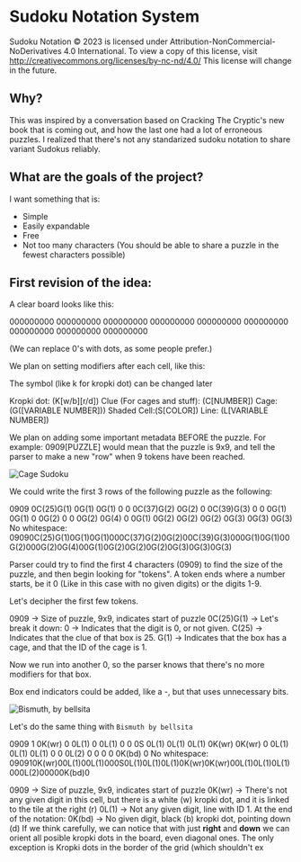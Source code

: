 # Sudoku Notation System

Sudoku Notation © 2023 is licensed under Attribution-NonCommercial-NoDerivatives 4.0 International. To view a copy of this license, visit http://creativecommons.org/licenses/by-nc-nd/4.0/
This license will change in the future.

## Why?

This was inspired by a conversation based on Cracking The Cryptic's new book that is coming out, and how the last one had a lot of erroneous puzzles. I realized that there's not any standarized sudoku notation to share variant Sudokus reliably.

## What are the goals of the project?

I want something that is:

- Simple
- Easily expandable
- Free
- Not too many characters (You should be able to share a puzzle in the fewest characters possible)

## First revision of the idea:

A clear board looks like this:

000000000
000000000
000000000
000000000
000000000
000000000
000000000
000000000
000000000

(We can replace 0's with dots, as some people prefer.)

We plan on setting modifiers after each cell, like this:

The symbol (like k for kropki dot) can be changed later

Kropki dot: (K[w/b][r/d])
Clue (For cages and stuff): (C[NUMBER])
Cage: (G([VARIABLE NUMBER]))
Shaded Cell:(S[COLOR])
Line: (L[VARIABLE NUMBER])

We plan on adding some important metadata BEFORE the puzzle. For example:
0909[PUZZLE] would mean that the puzzle is 9x9, and tell the parser to make a new "row" when 9 tokens have been reached.

![Cage Sudoku](https://media.discordapp.net/attachments/1088231082798882836/1088243866274115604/4707-1.jpg)

We could write the first 3 rows of the following puzzle as the following:

0909 0C(25)G(1) 0G(1) 0G(1) 0 0 0C(37)G(2) 0G(2) 0 0C(39)G(3)
0 0 0G(1) 0G(1) 0 0G(2) 0 0 0G(2)
0G(4) 0 0G(1) 0G(2) 0G(2) 0G(2) 0G(3) 0G(3) 0G(3)
No whitespace: 09090C(25)G(1)0G(1)0G(1)000C(37)G(2)0G(2)00C(39)G(3)000G(1)0G(1)00G(2)000G(2)0G(4)00G(1)0G(2)0G(2)0G(2)0G(3)0G(3)0G(3)

Parser could try to find the first 4 characters (0909) to find the size of the puzzle, and then begin looking for "tokens". A token ends where a number starts, be it 0 (Like in this case with no given digits) or the digits 1-9.

Let's decipher the first few tokens.

0909 -> Size of puzzle, 9x9, indicates start of puzzle
0C(25)G(1) -> Let's break it down:
0 -> Indicates that the digit is 0, or not given.
C(25) -> Indicates that the clue of that box is 25.
G(1) -> Indicates that the box has a cage, and that the ID of the cage is 1.

Now we run into another 0, so the parser knows that there's no more modifiers for that box.

Box end indicators could be added, like a -, but that uses unnecessary bits.

![Bismuth, by bellsita](https://media.discordapp.net/attachments/1088231082798882836/1088346065884942356/image.png)

Let's do the same thing with `Bismuth by bellsita`

0909
1 0K(wr) 0 0L(1) 0 0L(1) 0 0 0S
0L(1) 0L(1) 0L(1) 0K(wr) 0K(wr) 0 0L(1) 0L(1) 0L(1)
0 0 0L(2) 0 0 0 0 0K(bd) 0
No whitespace: 090910K(wr)00L(1)00L(1)000S0L(1)0L(1)0L(1)0K(wr)0K(wr)00L(1)0L(1)0L(1)000L(2)00000K(bd)0

0909 -> Size of puzzle, 9x9, indicates start of puzzle
0K(wr) -> There's not any given digit in this cell, but there is a white (w) kropki dot, and it is linked to the tile at the right (r)
0L(1) -> Not any given digit, line with ID 1.
At the end of the notation:
0K(bd) -> No given digit, black (b) kropki dot, pointing down (d)
If we think carefully, we can notice that with just **right** and **down** we can orient all posible kropki dots in the board, even diagonal ones. The only exception is Kropki dots in the border of the grid (which shouldn't ex
